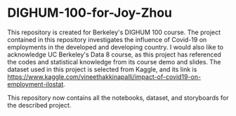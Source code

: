 # DIGHUM-100-for-Joy-Zhou
This repository is created for Berkeley's DIGHUM 100 course.
The project contained in this repository investigates the influence of Covid-19 on employments in the developed and developing country. I would also like to acknowledge UC Berkeley's Data 8 course, as this project has referenced the codes and statistical knowledge from its course demo and slides. 
The dataset used in this project is selected from Kaggle, and its link is https://www.kaggle.com/vineethakkinapalli/impact-of-covid19-on-employment-ilostat. 

This repository now contains all the notebooks, dataset, and storyboards for the described project. 
